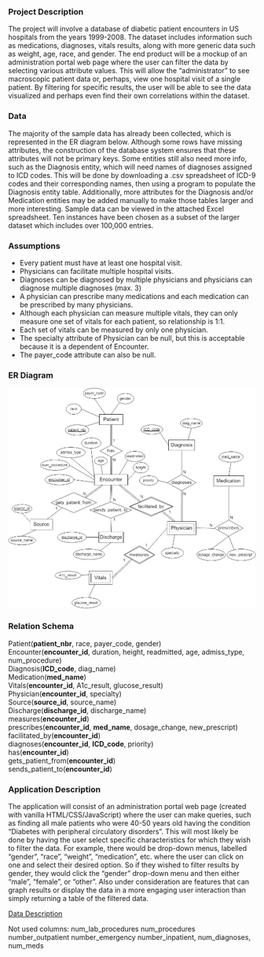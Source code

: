 ### Project Description
The project will involve a database of diabetic patient encounters in US hospitals from the years 1999-2008. The dataset includes information such as medications, diagnoses, vitals results, along with more generic data such as weight, age, race, and gender. The end product will be a mockup of an administration portal web page where the user can filter the data by selecting various attribute values. This will allow the “administrator” to see macroscopic patient data or, perhaps, view one hospital visit of a single patient. By filtering for specific results, the user will be able to see the data visualized and perhaps even find their own correlations within the dataset. 

### Data
The majority of the sample data has already been collected, which is represented in the ER diagram below. Although some rows have missing attributes, the construction of the database system ensures that these attributes will not be primary keys. Some entities still also need more info, such as the Diagnosis entity, which will need names of diagnoses assigned to ICD codes. This will be done by downloading a .csv spreadsheet of ICD-9 codes and their corresponding names, then using a program to populate the Diagnosis entity table. Additionally, more attributes for the Diagnosis and/or Medication entities may be added manually to make those tables larger and more interesting. Sample data can be viewed in the attached Excel spreadsheet. Ten instances have been chosen as a subset of the larger dataset which includes over 100,000 entries. 

### Assumptions
* Every patient must have at least one hospital visit.
* Physicians can facilitate multiple hospital visits.
* Diagnoses can be diagnosed by multiple physicians and physicians can diagnose multiple diagnoses (max. 3)
* A physician can prescribe many medications and each medication can be prescribed by many physicians.
* Although each physician can measure multiple vitals, they can only measure one set of vitals for each patient, so relationship is 1:1.
* Each set of vitals can be measured by only one physician.
* The specialty attribute of Physician can be null, but this is acceptable because it is a dependent of Encounter.
* The payer_code attribute can also be null.

### ER Diagram

<img src="ER_V7.png">

### Relation Schema
Patient(**patient_nbr**, race, payer_code, gender) <br>
Encounter(**encounter_id**, duration, height, readmitted, age, admiss_type, num_procedure)<br>
Diagnosis(**ICD_code**, diag_name) <br>
Medication(**med_name**) <br>
Vitals(**encounter_id**, A1c_result, glucose_result) <br>
Physician(**encounter_id**, specialty) <br>
Source(**source_id**, source_name) <br>
Discharge(**discharge_id**, discharge_name) <br>
measures(**encounter_id**) <br>
prescribes(**encounter_id**, **med_name**, dosage_change, new_prescript) <br>
facilitated_by(**encounter_id**) <br>
diagnoses(**encounter_id**, **ICD_code**, priority) <br>
has(**encounter_id**) <br>
gets_patient_from(**encounter_id**) <br>
sends_patient_to(**encounter_id**) <br>

### Application Description
The application will consist of an administration portal web page (created with vanilla HTML/CSS/JavaScript) where the user can make queries, such as finding all male patients who were 40-50 years old having the condition “Diabetes with peripheral circulatory disorders”. This will most likely be done by having the user select specific characteristics for which they wish to filter the data. For example, there would be drop-down menus, labelled “gender”, “race”, “weight”, “medication”, etc. where the user can click on one and select their desired option. So if they wished to filter results by gender, they would click the “gender” drop-down menu and then either “male”, “female”, or “other”. Also under consideration are features that can graph results or display the data in a more engaging user interaction than simply returning a table of the filtered data.

<a href="https://www.hindawi.com/journals/bmri/2014/781670/">Data Description</a>

Not used columns: num_lab_procedures num_procedures number_outpatient number_emergency number_inpatient, num_diagnoses, num_meds

